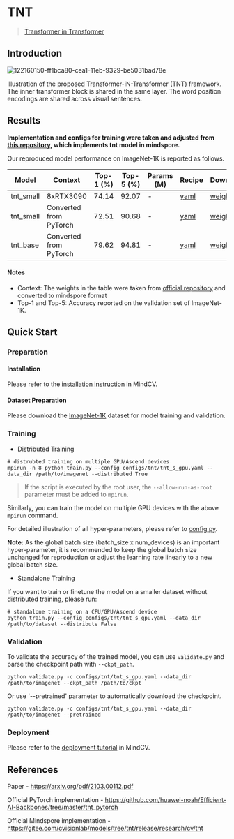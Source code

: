 
# TNT
> [Transformer in Transformer](https://arxiv.org/pdf/2103.00112.pdf)

## Introduction
![122160150-ff1bca80-cea1-11eb-9329-be5031bad78e](https://user-images.githubusercontent.com/41994229/224009923-02ad8d88-1cad-429e-b322-dc80660e8cbd.png)

Illustration of the proposed Transformer-iN-Transformer (TNT) framework. The inner
transformer block is shared in the same layer. The word position encodings are shared across visual
sentences.
## Results

**Implementation and configs for training were taken and adjusted from [this repository](https://gitee.com/cvisionlab/models/tree/tnt/release/research/cv/tnt), which implements tnt model in mindspore.**

Our reproduced model performance on ImageNet-1K is reported as follows.
<div align="center">

| Model    | Context  | Top-1 (%) | Top-5 (%) | Params (M) | Recipe                                                                                        | Download                                                                               |
|----------|----------|-----------|-----------|------------|-----------------------------------------------------------------------------------------------|----------------------------------------------------------------------------------------|
| tnt_small | 8xRTX3090 | 74.14     | 92.07     | -       | [yaml](https://github.com/mindspore-lab/mindcv/blob/main/configs/tnt/tnt_s_gpu.yaml) | [weights](https://storage.googleapis.com/huawei-mindspore-hk/TNT/tnt_s_patch16_224_ep138_acc_0.74.ckpt) |
| tnt_small | Converted from PyTorch | 72.51 | 90.68 | - | [yaml](https://github.com/mindspore-lab/mindcv/blob/main/configs/tnt/tnt_s_gpu.yaml) | [weights](https://storage.googleapis.com/huawei-mindspore-hk/TNT/tnt_s_converted_0.718.ckpt) |
| tnt_base | Converted from PyTorch | 79.62 | 94.81 | - | [yaml](https://github.com/mindspore-lab/mindcv/blob/main/configs/tnt/tnt_b_gpu.yaml) | [weights](https://storage.googleapis.com/huawei-mindspore-hk/TNT/tnt_b_converted_0.795.ckpt) |

</div>

#### Notes

- Context: The weights in the table were taken from [official repository](https://github.com/huawei-noah/Efficient-AI-Backbones/tree/master/tnt_pytorch) and converted to mindspore format
- Top-1 and Top-5: Accuracy reported on the validation set of ImageNet-1K.

## Quick Start

### Preparation

#### Installation
Please refer to the [installation instruction](https://github.com/mindspore-ecosystem/mindcv#installation) in MindCV.

#### Dataset Preparation
Please download the [ImageNet-1K](https://www.image-net.org/challenges/LSVRC/2012/index.php) dataset for model training and validation.

### Training

* Distributed Training


```shell
# distrubted training on multiple GPU/Ascend devices
mpirun -n 8 python train.py --config configs/tnt/tnt_s_gpu.yaml --data_dir /path/to/imagenet --distributed True
```

> If the script is executed by the root user, the `--allow-run-as-root` parameter must be added to `mpirun`.

Similarly, you can train the model on multiple GPU devices with the above `mpirun` command.

For detailed illustration of all hyper-parameters, please refer to [config.py](https://github.com/mindspore-lab/mindcv/blob/main/config.py).

**Note:**  As the global batch size  (batch_size x num_devices) is an important hyper-parameter, it is recommended to keep the global batch size unchanged for reproduction or adjust the learning rate linearly to a new global batch size.

* Standalone Training

If you want to train or finetune the model on a smaller dataset without distributed training, please run:

```shell
# standalone training on a CPU/GPU/Ascend device
python train.py --config configs/tnt/tnt_s_gpu.yaml --data_dir /path/to/dataset --distribute False
```

### Validation

To validate the accuracy of the trained model, you can use `validate.py` and parse the checkpoint path with `--ckpt_path`.

```shell
python validate.py -c configs/tnt/tnt_s_gpu.yaml --data_dir /path/to/imagenet --ckpt_path /path/to/ckpt
```

Or use '--pretrained' parameter to automatically download the checkpoint.

```shell
python validate.py -c configs/tnt/tnt_s_gpu.yaml --data_dir /path/to/imagenet --pretrained
```

### Deployment

Please refer to the [deployment tutorial](https://github.com/mindspore-lab/mindcv/blob/main/tutorials/deployment.md) in MindCV.

## References

Paper - https://arxiv.org/pdf/2103.00112.pdf

Official PyTorch implementation - https://github.com/huawei-noah/Efficient-AI-Backbones/tree/master/tnt_pytorch

Official Mindspore implementation - https://gitee.com/cvisionlab/models/tree/tnt/release/research/cv/tnt
